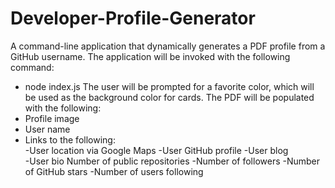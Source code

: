 # Developer-Profile-Generator
A command-line application that dynamically generates a PDF profile from a GitHub username. 
The application will be invoked with the following command:
* node index.js 
The user will be prompted for a favorite color, which will be used as the background color for cards. 
The PDF will be populated with the following:  
* Profile image 
* User name 
* Links to the following:  
  -User location via Google Maps 
  -User GitHub profile 
  -User blog   
  -User bio Number of public repositories 
  -Number of followers 
  -Number of GitHub stars 
  -Number of users following
